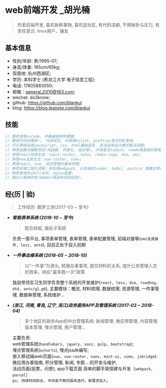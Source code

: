 # web前端开发 _胡光楠

> 热爱前端开发, 喜欢新鲜事物, 喜欢逛社区, 有代码洁癖, 不惧挫折与压力, 有责任意识, linux用户，锤友

## 基本信息

- 性别/年龄: 男/1995-07;
- 身高/体重: 185cm/65kg;
- 现居地: 杭州西湖区;
- 学历: 本科学士 (黑龙江大学 电子信息工程);
- 电话: 17605883050;
- 邮箱：general_0310@163.com;
- wechat: do3know;
- github: https://github.com/blankul
- blog: https://blog.leanote.com/blankul

## 技能

```javascript
// 喜欢使用vscode, 并精通各种快捷键;
// 重视代码风格统一, 代码规范, 并使用eslint, prettier配合IDE落地;
// 可以熟练运用javascript, css, html基础语言, 适当运用设计模式解决问题;
// 熟悉函数式编程范式(纯函数, 柯里化, 组合等), 并有配合lodash, ramda等类库的使用
// 熟悉react及其生态：react-router, redux, redux-saga, dva, umi;
// 熟悉vue及其生态：vue-router, vuex;
// 熟悉react, vue, 状态管理的基本原理;
// 熟悉前端工程化流程，并利用webpack, 以及相应loader, babel, postcss 搭建过项目脚手架;
// 熟悉常用的shell命令, nginx配置;
// 做过小程序的练习demo(但没有项目经验);
```

## 经(历 | 验)

> 工作经历: 数梦工场(2017-03 ~ 至今)

- ***智能表单系统 (2018-10 ~ 至今)***  
  > 配合蚂蚁, 输处子系统

  负责一窗平台, 事项表单管理, 表单管理, 表单配置管理, 前端对接等(`umi及其插件, less, antd`), 目前正处于投入初期
- ***一件事血缘系统 (2018-05 ~ 2018-10)***  
  > 以“一件事”为源头, 梳理办事事项, 提交材料的关系, 提升公务管理人员的效率，响应“最多跑一次”政策

  独自带领实习生同学负责整个系统的开发维护(`react, less, dva, roadhog, dtd, antv/g2,g6`), 主要模块：概览, 材料梳理, 数据梳理, 资源管理, 一件事管理, 数据串管理, 系统维护...
- ***(浙江, 河南, 青岛, 辽宁, 吴江)政务服务APP及管理系统 (2017-03 ~ 2018-04)***  
  > 多个地区的政务App的中台管理系统: 新闻管理, 微应用管理, 内容管理, 版本管理, 埋点管理, 用户管理...

  主要负责:  
  web管理系统(`handlebars, jquery, sass, gulp, bootstrap`);  
  埋点管理系统(`echarts`), 埋点jssdk编写;  
  嵌入移动端web页面(`vue, vue-router, vuex, mint-ui, vimo, jsbridge`): 微应用办事指南, 积分管理, 新闻, 专题... 的开发与维护,  
  活动页面(投票，问卷), app下载页面 简单的脚手架搭建与开发（`webpack, parcel`）  
  `ps: 持续时间较长, 中间有不断的版本迭代，新需求加入`;  
